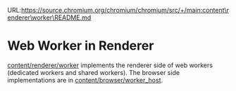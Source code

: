 URL:https://source.chromium.org/chromium/chromium/src/+/main:content\renderer\worker\README.md
# Web Worker in Renderer

[content/renderer/worker] implements the renderer side of web workers (dedicated
workers and shared workers). The browser side implementations are in
[content/browser/worker_host].

[content/browser/worker_host]: /content/browser/worker_host
[content/renderer/worker]: /content/renderer/worker
